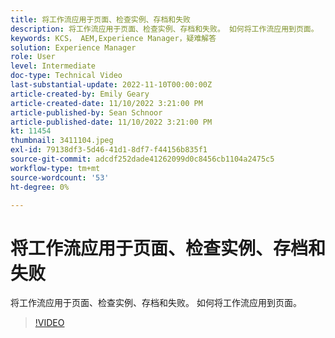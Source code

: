 ```yaml
---
title: 将工作流应用于页面、检查实例、存档和失败
description: 将工作流应用于页面、检查实例、存档和失败。 如何将工作流应用到页面。
keywords: KCS， AEM,Experience Manager，疑难解答
solution: Experience Manager
role: User
level: Intermediate
doc-type: Technical Video
last-substantial-update: 2022-11-10T00:00:00Z
article-created-by: Emily Geary
article-created-date: 11/10/2022 3:21:00 PM
article-published-by: Sean Schnoor
article-published-date: 11/10/2022 3:21:00 PM
kt: 11454
thumbnail: 3411104.jpeg
exl-id: 79138df3-5d46-41d1-8df7-f44156b835f1
source-git-commit: adcdf252dade41262099d0c8456cb1104a2475c5
workflow-type: tm+mt
source-wordcount: '53'
ht-degree: 0%

---
```


# 将工作流应用于页面、检查实例、存档和失败

将工作流应用于页面、检查实例、存档和失败。 如何将工作流应用到页面。

>[!VIDEO](https://video.tv.adobe.com/v/3411104/?quality=12&learn=on)
